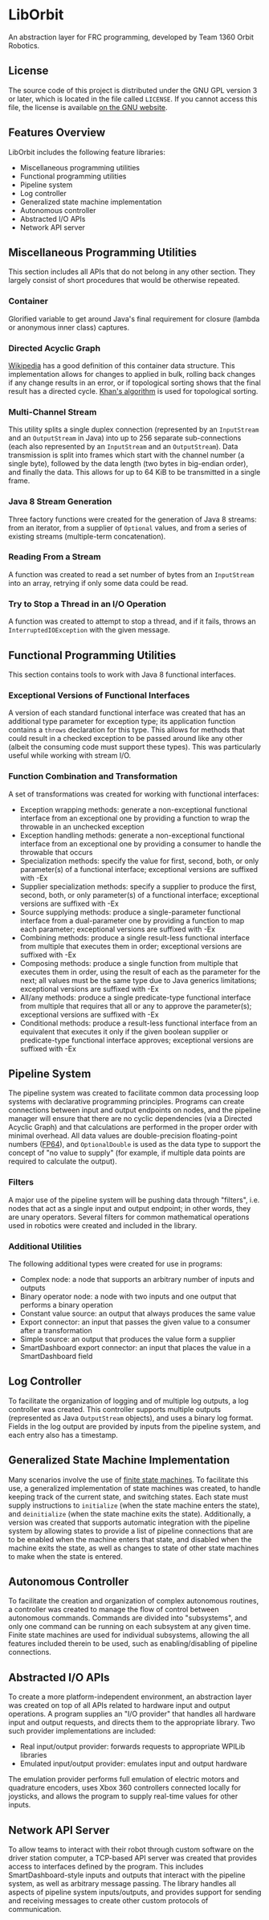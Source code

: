 # LibOrbit

An abstraction layer for FRC programming, developed by Team 1360 Orbit Robotics.

## License

The source code of this project is distributed under the GNU GPL version 3 or later, which is located in the file called `LICENSE`. If you cannot access this file, the license is available [on the GNU website](http://www.gnu.org/licenses/).

## Features Overview

LibOrbit includes the following feature libraries:

* Miscellaneous programming utilities
* Functional programming utilities
* Pipeline system
* Log controller
* Generalized state machine implementation
* Autonomous controller
* Abstracted I/O APIs
* Network API server

## Miscellaneous Programming Utilities

This section includes all APIs that do not belong in any other section. They largely consist of short procedures that would be otherwise repeated.

### Container

Glorified variable to get around Java's final requirement for closure (lambda or anonymous inner class) captures.

### Directed Acyclic Graph

[Wikipedia](https://en.wikipedia.org/wiki/Directed_acyclic_graph) has a good definition of this container data structure. This implementation allows for changes to applied in bulk, rolling back changes if any change results in an error, or if topological sorting shows that the final result has a directed cycle. [Khan's algorithm](https://en.wikipedia.org/wiki/Topological_sorting#Kahn.27s_algorithm) is used for topological sorting.

### Multi-Channel Stream

This utility splits a single duplex connection (represented by an `InputStream` and an `OutputStream` in Java) into up to 256 separate sub-connections (each also represented by an `InputStream` and an `OutputStream`). Data transmission is split into frames which start with the channel number (a single byte), followed by the data length (two bytes in big-endian order), and finally the data. This allows for up to 64 KiB to be transmitted in a single frame.

### Java 8 Stream Generation

Three factory functions were created for the generation of Java 8 streams: from an iterator, from a supplier of `Optional` values, and from a series of existing streams (multiple-term concatenation).

### Reading From a Stream

A function was created to read a set number of bytes from an `InputStream` into an array, retrying if only some data could be read.

### Try to Stop a Thread in an I/O Operation

A function was created to attempt to stop a thread, and if it fails, throws an `InterruptedIOException` with the given message.

## Functional Programming Utilities

This section contains tools to work with Java 8 functional interfaces.

### Exceptional Versions of Functional Interfaces

A version of each standard functional interface was created that has an additional type parameter for exception type; its application function contains a `throws` declaration for this type. This allows for methods that could result in a checked exception to be passed around like any other (albeit the consuming code must support these types). This was particularly useful while working with stream I/O.

### Function Combination and Transformation

A set of transformations was created for working with functional interfaces:

* Exception wrapping methods: generate a non-exceptional functional interface from an exceptional one by providing a function to wrap the throwable in an unchecked exception
* Exception handling methods: generate a non-exceptional functional interface from an exceptional one by providing a consumer to handle the throwable that occurs
* Specialization methods: specify the value for first, second, both, or only parameter(s) of a functional interface; exceptional versions are suffixed with -Ex
* Supplier specialization methods: specify a supplier to produce the first, second, both, or only parameter(s) of a functional interface; exceptional versions are suffixed with -Ex
* Source supplying methods: produce a single-parameter functional interface from a dual-parameter one by providing a function to map each parameter; exceptional versions are suffixed with -Ex
* Combining methods: produce a single result-less functional interface from multiple that executes them in order; exceptional versions are suffixed with -Ex
* Composing methods: produce a single function from multiple that executes them in order, using the result of each as the parameter for the next; all values must be the same type due to Java generics limitations; exceptional versions are suffixed with -Ex
* All/any methods: produce a single predicate-type functional interface from multiple that requires that all or any to approve the parameter(s); exceptional versions are suffixed with -Ex
* Conditional methods: produce a result-less functional interface from an equivalent that executes it only if the given boolean supplier or predicate-type functional interface approves; exceptional versions are suffixed with -Ex

## Pipeline System

The pipeline system was created to facilitate common data processing loop systems with declarative programming principles. Programs can create connections between input and output endpoints on nodes, and the pipeline manager will ensure that there are no cyclic dependencies (via a Directed Acyclic Graph) and that calculations are performed in the proper order with minimal overhead. All data values are double-precision floating-point numbers ([FP64](https://en.wikipedia.org/wiki/Double-precision_floating-point_format)), and `OptionalDouble` is used as the data type to support the concept of "no value to supply" (for example, if multiple data points are required to calculate the output).

### Filters

A major use of the pipeline system will be pushing data through "filters", i.e. nodes that act as a single input and output endpoint; in other words, they are unary operators. Several filters for common mathematical operations used in robotics were created and included in the library.

### Additional Utilities

The following additional types were created for use in programs:

* Complex node: a node that supports an arbitrary number of inputs and outputs
* Binary operator node: a node with two inputs and one output that performs a binary operation
* Constant value source: an output that always produces the same value
* Export connector: an input that passes the given value to a consumer after a transformation
* Simple source: an output that produces the value form a supplier
* SmartDashboard export connector: an input that places the value in a SmartDashboard field

## Log Controller

To facilitate the organization of logging and of multiple log outputs, a log controller was created. This controller supports multiple outputs (represented as Java `OutputStream` objects), and uses a binary log format. Fields in the log output are provided by inputs from the pipeline system, and each entry also has a timestamp.

## Generalized State Machine Implementation

Many scenarios involve the use of [finite state machines](https://en.wikipedia.org/wiki/Finite-state_machine). To facilitate this use, a generalized implementation of state machines was created, to handle keeping track of the current state, and switching states. Each state must supply instructions to `initialize` (when the state machine enters the state), and `deinitialize` (when the state machine exits the state). Additionally, a version was created that supports automatic integration with the pipeline system by allowing states to provide a list of pipeline connections that are to be enabled when the machine enters that state, and disabled when the machine exits the state, as well as changes to state of other state machines to make when the state is entered.

## Autonomous Controller

To facilitate the creation and organization of complex autonomous routines, a controller was created to manage the flow of control between autonomous commands. Commands are divided into "subsystems", and only one command can be running on each subsystem at any given time. Finite state machines are used for individual subsystems, allowing the all features included therein to be used, such as enabling/disabling of pipeline connections.

## Abstracted I/O APIs

To create a more platform-independent environment, an abstraction layer was created on top of all APIs related to hardware input and output operations. A program supplies an "I/O provider" that handles all hardware input and output requests, and directs them to the appropriate library. Two such provider implementations are included:

* Real input/output provider: forwards requests to appropriate WPILib libraries
* Emulated input/output provider: emulates input and output hardware

The emulation provider performs full emulation of electric motors and quadrature encoders, uses Xbox 360 controllers connected locally for joysticks, and allows the program to supply real-time values for other inputs.

## Network API Server

To allow teams to interact with their robot through custom software on the driver station computer, a TCP-based API server was created that provides access to interfaces defined by the program. This includes SmartDashboard-style inputs and outputs that interact with the pipeline system, as well as arbitrary message passing. The library handles all aspects of pipeline system inputs/outputs, and provides support for sending and receiving messages to create other custom protocols of communication.
